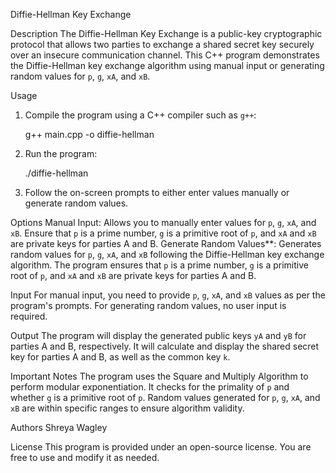 Diffie-Hellman Key Exchange
 
Description
The Diffie-Hellman Key Exchange is a public-key cryptographic protocol that allows two parties to exchange a shared secret key securely over an insecure communication channel. This C++ program demonstrates the Diffie-Hellman key exchange algorithm using manual input or generating random values for `p`, `g`, `xA`, and `xB`.

Usage
1. Compile the program using a C++ compiler such as `g++`:

   g++ main.cpp -o diffie-hellman

2. Run the program:

   ./diffie-hellman

3. Follow the on-screen prompts to either enter values manually or generate random values.

Options
Manual Input: Allows you to manually enter values for `p`, `g`, `xA`, and `xB`. Ensure that `p` is a prime number, `g` is a primitive root of `p`, and `xA` and `xB` are private keys for parties A and B.
Generate Random Values**: Generates random values for `p`, `g`, `xA`, and `xB` following the Diffie-Hellman key exchange algorithm. The program ensures that `p` is a prime number, `g` is a primitive root of `p`, and `xA` and `xB` are private keys for parties A and B.

Input
For manual input, you need to provide `p`, `g`, `xA`, and `xB` values as per the program's prompts.
For generating random values, no user input is required.

Output
The program will display the generated public keys `yA` and `yB` for parties A and B, respectively.
It will calculate and display the shared secret key for parties A and B, as well as the common key `k`.

Important Notes
The program uses the Square and Multiply Algorithm to perform modular exponentiation.
It checks for the primality of `p` and whether `g` is a primitive root of `p`.
Random values generated for `p`, `g`, `xA`, and `xB` are within specific ranges to ensure algorithm validity.

Authors
Shreya Wagley

License
This program is provided under an open-source license. You are free to use and modify it as needed.

